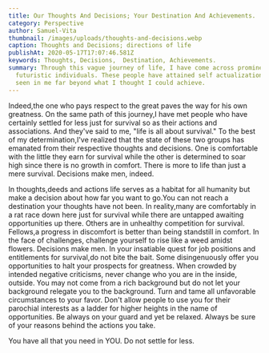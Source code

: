 ```yaml
---
title: Our Thoughts And Decisions; Your Destination And Achievements.
category: Perspective
author: Samuel-Vita
thumbnail: /images/uploads/thoughts-and-decisions.webp
caption: Thoughts and Decisions; directions of life
publishAt: 2020-05-17T17:07:46.581Z
keywords: Thoughts, Decisions,  Destination, Achievements.
summary: Through this vague journey of life, I have come across prominent and
  futuristic individuals. These people have attained self actualization and have
  seen in me far beyond what I thought I could achieve.
---
```


Indeed,the one who pays respect to the great paves the way for his own greatness. On the same path of this journey,I have met people who have certainly settled for less just for survival so as their actions and associations. And they've said to me, "life is all about survival." To the best of my determination,I've realized that the state of these two groups has emanated from their respective thoughts and decisions. One is comfortable with the little they earn for survival while the other is determined to soar high since there is no growth in comfort. There is more to life than just a mere survival. Decisions make men, indeed.

In thoughts,deeds and actions life serves as a habitat for all humanity but make a decision about how far you want to go.You can not reach a destination your thoughts have not been. In reality,many are comfortably in a rat race down here just for survival while there are untapped awaiting opportunities up there. Others are in unhealthy competition for survival. Fellows,a progress in discomfort is better than being standstill in comfort. In the face of challenges, challenge yourself to rise like a weed amidst flowers. Decisions make men. In your insatiable quest for job positions and entitlements for survival,do not bite the bait. Some disingenuously offer you opportunities to halt your prospects for greatness. When crowded by intended negative criticisms, never change who you are in the inside, outside. You may not come from a rich background but do not let your background relegate you to the background. Turn and tame all unfavorable circumstances to your favor.
Don't allow people to use you for their parochial interests as a ladder for higher heights in the name of opportunities. Be always on your guard and yet be relaxed. Always be sure of your reasons behind the actions you take.

You have all that you need in YOU. Do not settle for less.

